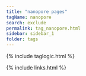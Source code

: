 ```yaml
---
title: "nanopore pages"
tagName: nanopore
search: exclude
permalink: tag_nanopore.html
sidebar: sidebar_1
folder: tags
---
```

{% include taglogic.html %}

{% include links.html %}
